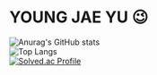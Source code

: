 # YOUNG JAE YU 😉

![Anurag's GitHub stats](https://github-readme-stats.vercel.app/api?username=YoungJae-Yu&show_icons=true&theme=dark)<br>
![Top Langs](https://github-readme-stats.vercel.app/api/top-langs/?username=YoungJae-Yu&theme=dark)<br>
[![Solved.ac Profile](http://mazassumnida.wtf/api/v2/generate_badge?boj=doqmf982)](https://solved.ac/doqmf982/)<br>

